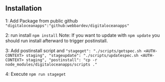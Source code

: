 ## Installation

1: Add Package from public github 
``"digitaloceanapps":"github:webbardev/digitaloceanapps"``

2: run install
``npm install``
Note: If you want to update with ``npm update`` you should run install afterward to trigger postinstall.

3: Add postinstall script and
``
"stageget": "./scripts/getspec.sh <AUTH-CONTEXT> staging",
"stageupdate": "./scripts/updatespec.sh <AUTH-CONTEXT> staging",
"postinstall": "cp -r node_modules/digitaloceanapps/scripts ."
``

4: Execute
``npm run stageget``
 
